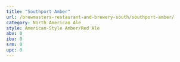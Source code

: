 ```yaml
---
title: "Southport Amber"
url: /brewmasters-restaurant-and-brewery-south/southport-amber/
category: North American Ale
style: American-Style Amber/Red Ale
abv: 0
ibu: 0
srm: 0
upc: 0
---
```


